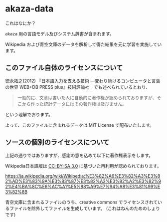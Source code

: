 # akaza-data

これはなにか？

akaza 用の言語モデル及びシステム辞書が含まれます。

Wikipedia および青空文庫のデータを解析して得た結果を元に学習を実施しています。

## このファイル自体のライセンスについて

徳永拓之(2012) 『日本語入力を支える技術 ―変わり続けるコンピュータと言葉の世界 WEB+DB PRESS plus』技術評論社　でも述べられているとおり、

> 一般的に、文章は書いた人に自動的に著作権が認められておりますが、そこから作った統計データにはその著作権は及びません。

という理解でおります。

よって、このファイルに含まれるデータは MIT License で配布いたします。

## ソースの個別のライセンスについて

上記の通りではありますが、感謝の意を込めて以下に著作権表示をします。

Wikipedia日本語版は [CC-BY-SA 3.0](https://creativecommons.org/licenses/by-sa/3.0/ ) に基づいた再利用が認められております。

https://ja.wikipedia.org/wiki/Wikipedia:%E3%82%A6%E3%82%A3%E3%82%AD%E3%83%9A%E3%83%87%E3%82%A3%E3%82%A2%E3%82%92%E4%BA%8C%E6%AC%A1%E5%88%A9%E7%94%A8%E3%81%99%E3%82%8B

青空文庫に含まれるファイルのうち、creative commons でライセンスされているファイルを除外してファイルを生成しています。
(これはねんのためのしょりです)

